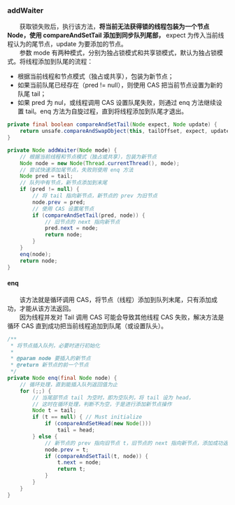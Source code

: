 ### addWaiter
　　获取锁失败后，执行该方法，**将当前无法获得锁的线程包装为一个节点 Node，使用 compareAndSetTail 添加到同步队列尾部，** expect 为传入当前线程认为的尾节点，update 为要添加的节点。<br />
　　参数 mode 有两种模式，分别为独占锁模式和共享锁模式，默认为独占锁模式。将线程添加到队尾的流程：

- 根据当前线程和节点模式（独占或共享），包装为新节点；
- 如果当前队尾已经存在（pred != null），则使用 CAS 把当前节点设置为新的队尾 tail；
- 如果 pred 为 nul，或线程调用 CAS 设置队尾失败，则通过 enq 方法继续设置 tail。enq 方法为自旋过程，直到将线程添加到队尾才退出。

```java
private final boolean compareAndSetTail(Node expect, Node update) {
    return unsafe.compareAndSwapObject(this, tailOffset, expect, update);
}

private Node addWaiter(Node mode) {
    // 根据当前线程和节点模式（独占或共享），包装为新节点
    Node node = new Node(Thread.currentThread(), mode);
    // 尝试快速添加尾节点，失败则使用 enq 方法
    Node pred = tail;
    // 队列中有节点，新节点添加到末尾
    if (pred != null) {
        // 将 tail 指向新节点，新节点的 prev 为旧节点
        node.prev = pred;
        // 使用 CAS 设置尾节点
        if (compareAndSetTail(pred, node)) {
            // 旧节点的 next 指向新节点
            pred.next = node;
            return node;
        }
    }
    enq(node);
    return node;
}
```

#### enq
　　该方法就是循环调用 CAS，将节点（线程）添加到队列末尾，只有添加成功，才能从该方法返回。<br />
　　因为线程并发对 Tail 调用 CAS 可能会导致其他线程 CAS 失败，解决方法是循环 CAS 直到成功把当前线程追加到队尾（或设置队头）。

```java
/**
 * 将节点插入队列，必要时进行初始化
 *
 * @param node 要插入的新节点
 * @return 新节点的前一个节点
 */
private Node enq(final Node node) {
    // 循环处理，直到能插入队列返回值为止
    for (;;) {
        // 当尾部节点 tail 为空时，即为空队列，将 tail 设为 head，
        // 这时在循环处理，判断不为空，于是进行添加新节点操作
        Node t = tail;
        if (t == null) { // Must initialize
            if (compareAndSetHead(new Node()))
                tail = head;
        } else {
            // 新节点的 prev 指向旧节点 t，旧节点的 next 指向新节点，添加成功返回旧节点
            node.prev = t;
            if (compareAndSetTail(t, node)) {
                t.next = node;
                return t;
            }
        }
    }
}
```

